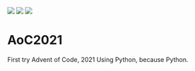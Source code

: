 ![](https://img.shields.io/badge/day%20📅-16-blue) ![](https://img.shields.io/badge/days%20completed-7-red) ![](https://img.shields.io/badge/stars%20⭐-15-yellow)
# AoC2021
First try Advent of Code, 2021
Using Python, because Python.

